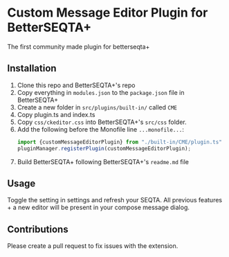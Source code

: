 # Custom Message Editor Plugin for BetterSEQTA+
The first community made plugin for betterseqta+

## Installation
1. Clone this repo and BetterSEQTA+'s repo
2. Copy everything in `modules.json` to the `package.json` file in BetterSEQTA+
3. Create a new folder in `src/plugins/built-in/` called `CME`
4. Copy plugin.ts and index.ts
5. Copy `css/ckeditor.css` into BetterSEQTA+'s `src/css` folder.
6. Add the following before the Monofile line `...monofile...`:
   ```typescript
   import {customMessageEditorPlugin} from "./built-in/CME/plugin.ts"
   pluginManager.registerPlugin(customMessageEditorPlugin);
   ```
7. Build BetterSEQTA+ following BetterSEQTA+'s `readme.md` file

## Usage
Toggle the setting in settings and refresh your SEQTA. All previous features + a new editor will be present in your compose message dialog.
## Contributions
Please create a pull request to fix issues with the extension.
